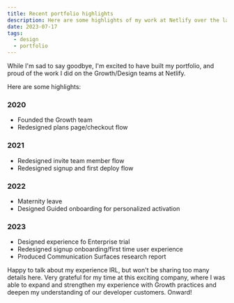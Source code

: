 ```yaml
---
title: Recent portfolio highlights
description: Here are some highlights of my work at Netlify over the last 2.5 years.
date: 2023-07-17
tags:
  - design	
  - portfolio
---
```

While I'm sad to say goodbye, I'm excited to have built my portfolio, and proud of the work I did on the Growth/Design teams at Netlify. 

Here are some highlights:

### 2020
- Founded the Growth team
- Redesigned plans page/checkout flow

### 2021
- Redesigned invite team member flow
- Redesigned signup and first deploy flow

### 2022
- Maternity leave
- Designed Guided onboarding for personalized activation

### 2023
- Designed experience fo Enterprise trial
- Redesigned signup onboarding/first time user experience
- Produced Communication Surfaces research report

Happy to talk about my experience IRL, but won't be sharing too many details here. 
Very grateful for my time at this exciting company, where I was able to expand and strengthen my experience with Growth practices and deepen my understanding of our developer customers. 
Onward!

